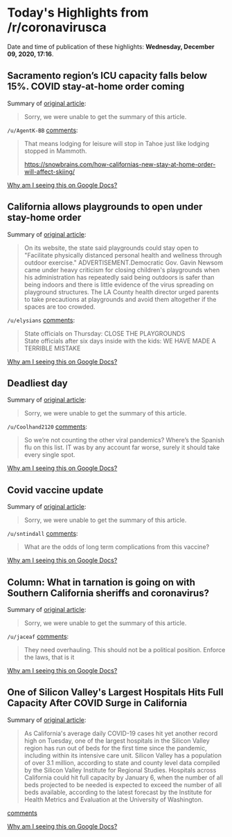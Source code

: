 # Today's Highlights from /r/coronavirusca

Date and time of publication of these highlights: **Wednesday, December 09, 2020, 17:16**.

## Sacramento region’s ICU capacity falls below 15%. COVID stay-at-home order coming

Summary of [original article](https://www.sacbee.com/news/coronavirus/article247729650.html):

> Sorry, we were unable to get the summary of this article.

`/u/AgentK-BB` [comments](https://www.reddit.com/r/CoronavirusCA/comments/k9yfz0/sacramento_regions_icu_capacity_falls_below_15/):

> That means lodging for leisure will stop in Tahoe just like lodging stopped in Mammoth.
> 
> https://snowbrains.com/how-californias-new-stay-at-home-order-will-affect-skiing/

[Why am I seeing this on Google Docs?](https://docs.google.com/document/d/1Dc6We63vOXIZsc0op-Bt4abqkYjXzOigalQqFxmvvbM/edit?usp=sharing)

## California allows playgrounds to open under stay-home order

Summary of [original article](https://apnews.com/article/public-health-gavin-newsom-california-coronavirus-pandemic-6b985a7acce33aad75ff995b2c8add34):

> On its website, the state said playgrounds could stay open to "Facilitate physically distanced personal health and wellness through outdoor exercise." ADVERTISEMENT.Democratic Gov. Gavin Newsom came under heavy criticism for closing children's playgrounds when his administration has repeatedly said being outdoors is safer than being indoors and there is little evidence of the virus spreading on playground structures. The LA County health director urged parents to take precautions at playgrounds and avoid them altogether if the spaces are too crowded.

`/u/elysians` [comments](https://www.reddit.com/r/CoronavirusCA/comments/k9xsu5/california_allows_playgrounds_to_open_under/):

> State officials on Thursday: CLOSE THE PLAYGROUNDS  
> State officials after six days inside with the kids: WE HAVE MADE A TERRIBLE MISTAKE

[Why am I seeing this on Google Docs?](https://docs.google.com/document/d/1Dc6We63vOXIZsc0op-Bt4abqkYjXzOigalQqFxmvvbM/edit?usp=sharing)

## Deadliest day

Summary of [original article](https://i.imgur.com/VTtWlqA.jpg):

> Sorry, we were unable to get the summary of this article.

`/u/Coolhand2120` [comments](https://www.reddit.com/r/CoronavirusCA/comments/k9ilmf/deadliest_day/):

> So we’re not counting the other viral pandemics?  Where’s the Spanish flu on this list.  IT was by any account far worse, surely it should take every single spot.

[Why am I seeing this on Google Docs?](https://docs.google.com/document/d/1Dc6We63vOXIZsc0op-Bt4abqkYjXzOigalQqFxmvvbM/edit?usp=sharing)

## Covid vaccine update

Summary of [original article](https://i.redd.it/d2zlixt189461.jpg):

> Sorry, we were unable to get the summary of this article.

`/u/sntindall` [comments](https://www.reddit.com/r/CoronavirusCA/comments/ka4ggr/covid_vaccine_update/):

> What are the odds of long term complications from this vaccine?

[Why am I seeing this on Google Docs?](https://docs.google.com/document/d/1Dc6We63vOXIZsc0op-Bt4abqkYjXzOigalQqFxmvvbM/edit?usp=sharing)

## Column: What in tarnation is going on with Southern California sheriffs and coronavirus?

Summary of [original article](https://www.latimes.com/california/story/2020-12-09/california-sheriffs-coronavirus-covid-19):

> Sorry, we were unable to get the summary of this article.

`/u/jaceaf` [comments](https://www.reddit.com/r/CoronavirusCA/comments/k9up6z/column_what_in_tarnation_is_going_on_with/):

> They need overhauling. This should not be a political position. Enforce the laws, that is it

[Why am I seeing this on Google Docs?](https://docs.google.com/document/d/1Dc6We63vOXIZsc0op-Bt4abqkYjXzOigalQqFxmvvbM/edit?usp=sharing)

## One of Silicon Valley's Largest Hospitals Hits Full Capacity After COVID Surge in California

Summary of [original article](https://www.msn.com/en-us/health/medical/one-of-silicon-valleys-largest-hospitals-hits-full-capacity-after-covid-surge-in-california/ar-BB1bMfml?ocid=uxbndlbing):

> As California's average daily COVID-19 cases hit yet another record high on Tuesday, one of the largest hospitals in the Silicon Valley region has run out of beds for the first time since the pandemic, including within its intensive care unit. Silicon Valley has a population of over 3.1 million, according to state and county level data compiled by the Silicon Valley Institute for Regional Studies. Hospitals across California could hit full capacity by January 6, when the number of all beds projected to be needed is expected to exceed the number of all beds available, according to the latest forecast by the Institute for Health Metrics and Evaluation at the University of Washington.

[comments](https://www.reddit.com/r/CoronavirusCA/comments/k9x8de/one_of_silicon_valleys_largest_hospitals_hits/)

[Why am I seeing this on Google Docs?](https://docs.google.com/document/d/1Dc6We63vOXIZsc0op-Bt4abqkYjXzOigalQqFxmvvbM/edit?usp=sharing)

